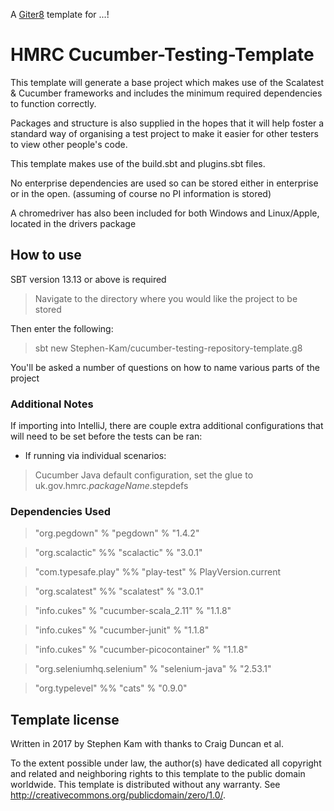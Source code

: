 A [Giter8][g8] template for ...!

# HMRC Cucumber-Testing-Template


This template will generate a base project which makes use of the Scalatest & Cucumber frameworks
and includes the minimum required dependencies to function correctly.

Packages and structure is also supplied in the hopes that it will help foster a standard way of organising a test project
to make it easier for other testers to view other people's code.

This template makes use of the build.sbt and plugins.sbt files.

No enterprise dependencies are used so can be stored either in enterprise or in the open. (assuming of course no PI information is stored)

A chromedriver has also been included for both Windows and Linux/Apple, located in the drivers package

## How to use

SBT version 13.13 or above is required

>Navigate to the directory where you would like the project to be stored

Then enter the following:

>sbt new Stephen-Kam/cucumber-testing-repository-template.g8

You'll be asked a number of questions on how to name various parts of the project

### Additional Notes

If importing into IntelliJ, there are couple extra additional configurations that will need to be set before the tests can be ran:

- If running via individual scenarios:

>Cucumber Java default configuration, set the glue to uk.gov.hmrc.$packageName$.stepdefs

<h3>Dependencies Used</h3>

>  "org.pegdown" % "pegdown" % "1.4.2"
 
>   "org.scalactic" %% "scalactic" % "3.0.1" 

>   "com.typesafe.play" %% "play-test" % PlayVersion.current

>   "org.scalatest" %% "scalatest" % "3.0.1"

>   "info.cukes" % "cucumber-scala_2.11" % "1.1.8"

>   "info.cukes" % "cucumber-junit" % "1.1.8"

>   "info.cukes" % "cucumber-picocontainer" % "1.1.8"

>   "org.seleniumhq.selenium" % "selenium-java" % "2.53.1"

>   "org.typelevel" %% "cats" % "0.9.0"

<h2>Template license</h2>

Written in 2017 by Stephen Kam
with thanks to Craig Duncan et al.

To the extent possible under law, the author(s) have dedicated all copyright and related
and neighboring rights to this template to the public domain worldwide.
This template is distributed without any warranty. See <http://creativecommons.org/publicdomain/zero/1.0/>.

[g8]: http://www.foundweekends.org/giter8/
